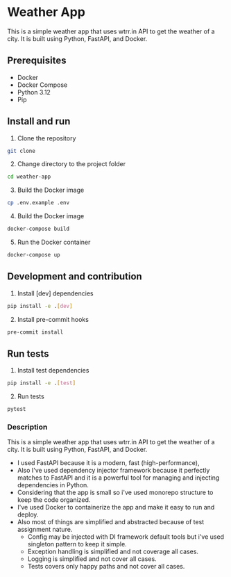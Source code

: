 # Weather App
This is a simple weather app that uses wtrr.in API to get the weather of a city. It is built using Python, FastAPI, and Docker.

## Prerequisites
- Docker
- Docker Compose
- Python 3.12
- Pip

## Install and run
1. Clone the repository
```bash 
git clone
```
2. Change directory to the project folder
```bash
cd weather-app
```
3. Build the Docker image
```bash
cp .env.example .env
```
4. Build the Docker image
```bash
docker-compose build
```
5. Run the Docker container
```bash
docker-compose up
```

## Development and contribution

1. Install [dev] dependencies
```bash
pip install -e .[dev]
```

2. Install pre-commit hooks
```bash
pre-commit install
```


## Run tests
1. Install test dependencies
```bash
pip install -e .[test]
```

2. Run tests
```bash
pytest
```


### Description

This is a simple weather app that uses wtrr.in 
API to get the weather of a city. It is built using Python, 
FastAPI, and Docker.

- I used FastAPI because it is a modern, fast (high-performance),
- Also I've used dependency injector framework because it perfectly matches to FastAPI and it is a powerful tool for managing and injecting dependencies in Python.
- Considering that the app is small so i've used monorepo structure to keep the code organized.
- I've used Docker to containerize the app and make it easy to run and deploy.
- Also most of things are simplified and abstracted because of test assignment nature.
  - Config may be injected with DI framework default tools but i've used singleton pattern to keep it simple.
  - Exception handling is simplified and not coverage all cases.
  - Logging is simplified and not cover all cases.
  - Tests covers only happy paths and not cover all cases.